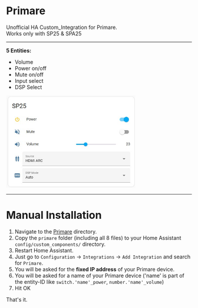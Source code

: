 # Primare

Unofficial HA Custom_Integration for Primare.
<BR>Works only with SP25 & SPA25
<hr>


<B> 5 Entities:</B>


- Volume
- Power on/off
- Mute on/off 
- Input select
- DSP Select
<img src="https://github.com/Sulzburg/primare/blob/41f4845a108f92d3ddab8491c9cc0bf742541554/img/Primare_entities.jpg" alt="Primare entities" title="Primare" height="250" />
 

<hr>

# Manual Installation

1. Navigate to the [Primare](https://github.com/Sulzburg/primare/tree/main/custom_components/primare) directory.
1. Copy the `primare` folder (including all 8 files) to your Home Assistant `config/custom_components/` directory.
1. Restart Home Assistant.
1. Just go to `Configuration` -> `Integrations` -> `Add Integration` and search for `Primare`.
1. You will be asked for the <B>fixed IP address</B> of your Primare device.
1. You will be asked for a name of your Primare device ('name' is part of the entity-ID like `switch.'name'_power`, `number.'name'_volume`)
1. Hit OK

That's it.
